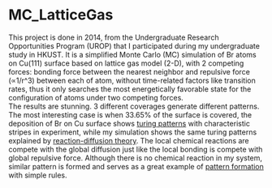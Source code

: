 # MC_LatticeGas
This project is done in 2014, from the Undergraduate Research Opportunities Program (UROP) that I participated during my undergraduate study in HKUST. It is a simplified Monte Carlo (MC) simulation of Br atoms on Cu(111) surface based on lattice gas model (2-D), with 2 competing forces: bonding force between the nearest neighbor and repulsive force (∝1/r^3) between each of atom, without time-related factors like transition rates, thus it only searches the most energetically favorable state for the configuration of atoms under two competing forces.  
The results are stunning. 3 different coverages generate different patterns. The most interesting case is when 33.65% of the surface is covered, the deposition of Br on Cu surface shows [turing patterns](https://en.wikipedia.org/wiki/Turing_pattern) with characteristic stripes in experiment, while my simulation shows the same turing patterns explained by [reaction-diffusion theory](https://en.wikipedia.org/wiki/Reaction%E2%80%93diffusion_system). The local chemical reactions are compete with the global diffusion just like the local bonding is compete with global repulsive force. Although there is no chemical reaction in my system, similar pattern is formed and serves as a great example of [pattern formation](https://en.wikipedia.org/wiki/Pattern_formation) with simple rules.

